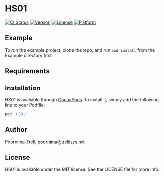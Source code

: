 # HS01

[![CI Status](http://img.shields.io/travis/Poornima-Trell/HS01.svg?style=flat)](https://travis-ci.org/Poornima-Trell/HS01)
[![Version](https://img.shields.io/cocoapods/v/HS01.svg?style=flat)](http://cocoapods.org/pods/HS01)
[![License](https://img.shields.io/cocoapods/l/HS01.svg?style=flat)](http://cocoapods.org/pods/HS01)
[![Platform](https://img.shields.io/cocoapods/p/HS01.svg?style=flat)](http://cocoapods.org/pods/HS01)

## Example

To run the example project, clone the repo, and run `pod install` from the Example directory first.

## Requirements

## Installation

HS01 is available through [CocoaPods](http://cocoapods.org). To install
it, simply add the following line to your Podfile:

```ruby
pod 'HS01'
```

## Author

Poornima-Trell, poornima@trellisys.net

## License

HS01 is available under the MIT license. See the LICENSE file for more info.
